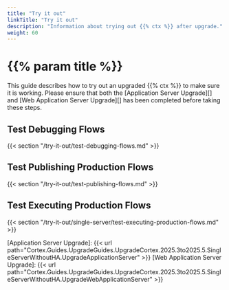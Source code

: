```yaml
---
title: "Try it out"
linkTitle: "Try it out"
description: "Information about trying out {{% ctx %}} after upgrade."
weight: 60
---
```


# {{% param title %}}

This guide describes how to try out an upgraded {{% ctx %}} to make sure it is working. Please ensure that both the [Application Server Upgrade][] and [Web Application Server Upgrade][] has been completed before taking these steps.

## Test Debugging Flows

{{< section "/try-it-out/test-debugging-flows.md" >}}

## Test Publishing Production Flows

{{< section "/try-it-out/test-publishing-flows.md" >}}

## Test Executing Production Flows

{{< section "/try-it-out/single-server/test-executing-production-flows.md" >}}

[Application Server Upgrade]: {{< url path="Cortex.Guides.UpgradeGuides.UpgradeCortex.2025.3to2025.5.SingleServerWithoutHA.UpgradeApplicationServer" >}}
[Web Application Server Upgrade]: {{< url path="Cortex.Guides.UpgradeGuides.UpgradeCortex.2025.3to2025.5.SingleServerWithoutHA.UpgradeWebApplicationServer" >}}
